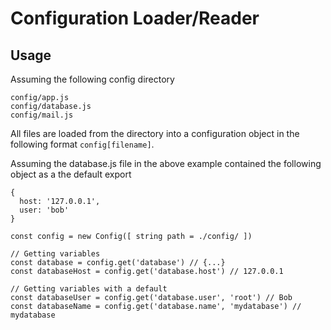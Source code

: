 # Configuration Loader/Reader

## Usage

Assuming the following config directory

    config/app.js
    config/database.js
    config/mail.js

All files are loaded from the directory into a configuration object in the
following format `config[filename]`.

Assuming the database.js file in the above example contained the following
object as a the default export

    {
      host: '127.0.0.1',
      user: 'bob'
    }

    const config = new Config([ string path = ./config/ ])

    // Getting variables
    const database = config.get('database') // {...}
    const databaseHost = config.get('database.host') // 127.0.0.1

    // Getting variables with a default
    const databaseUser = config.get('database.user', 'root') // Bob
    const databaseName = config.get('database.name', 'mydatabase') // mydatabase

